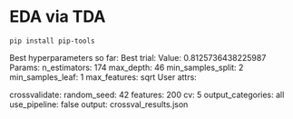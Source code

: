 # EDA via TDA

```
pip install pip-tools
```


Best hyperparameters so far:
Best trial:
  Value: 0.8125736438225987
  Params:
    n_estimators: 174
    max_depth: 46
    min_samples_split: 2
    min_samples_leaf: 1
    max_features: sqrt
  User attrs:

crossvalidate:
  random_seed: 42
  features: 200
  cv: 5
  output_categories: all
  use_pipeline: false
  output: crossval_results.json